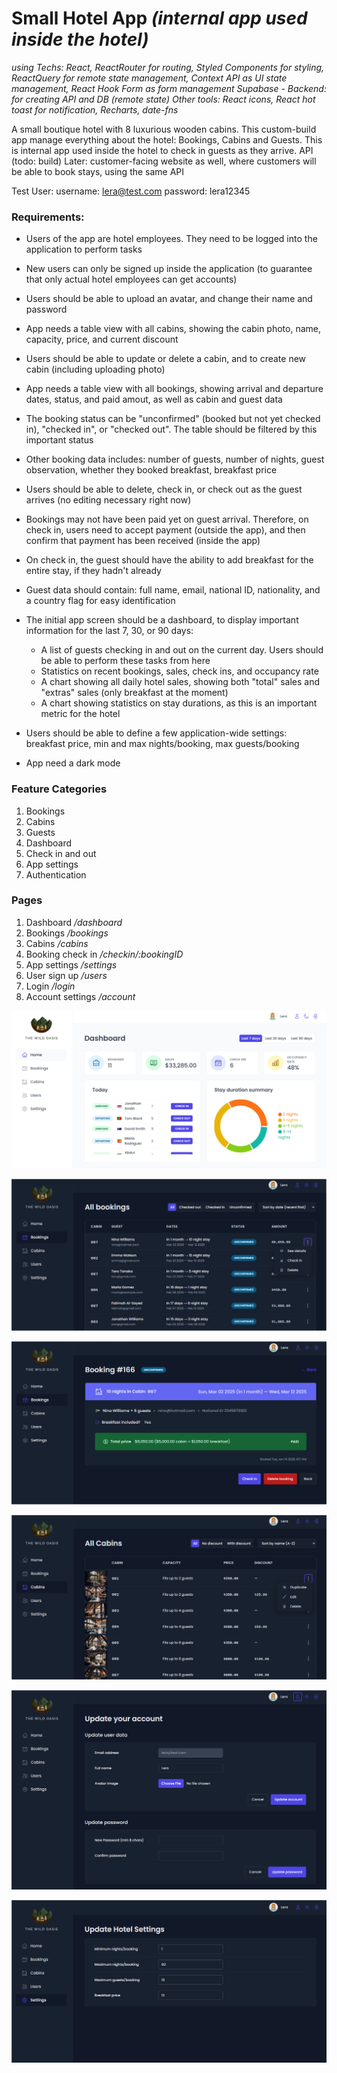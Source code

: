 # Small Hotel App *(internal app used inside the hotel)*
*using Techs: React, ReactRouter for routing, Styled Components for styling, ReactQuery for remote state management, Context API as UI state management, React Hook Form as form management*
*Supabase - Backend: for creating API and DB (remote state)*
*Other tools: React icons, React hot toast for notification, Recharts, date-fns*

A small boutique hotel with 8 luxurious wooden cabins.
This custom-build app manage everything about the hotel: Bookings, Cabins and Guests.
This is internal app used inside the hotel to check in guests as they arrive.
API (todo: build)
Later: customer-facing website as well, where customers will be able to book stays, using the same API

Test User: 
	username: lera@test.com
	password: lera12345


### Requirements:
- Users of the app are hotel employees. They need to be logged into the application to perform tasks
- New users can only be signed up inside the application (to guarantee that only actual hotel employees can get accounts)
- Users should be able to upload an avatar, and change their name and password

- App needs a table view with all cabins, showing the cabin photo, name, capacity, price, and current discount
- Users should be able to update or delete a cabin, and to create new cabin (including uploading photo)

- App needs a table view with all bookings, showing arrival and departure dates, status, and paid amout, as well as cabin and guest data
- The booking status can be "unconfirmed" (booked but not yet checked in), "checked in", or "checked out". The table should be filtered by this important status
- Other booking data includes: number of guests, number of nights, guest observation, whether they booked breakfast, breakfast price

- Users should be able to delete, check in, or check out as the guest arrives (no editing necessary right now)
- Bookings may not have been paid yet on guest arrival. Therefore, on check in, users need to accept payment (outside the app), and then confirm that payment has been received (inside the app)
- On check in, the guest  should have the ability to add breakfast for the entire stay, if they hadn't already

- Guest data should contain: full name, email, national ID, nationality, and a country flag for easy identification

- The initial app screen should be a dashboard, to display important information for the last 7, 30, or 90 days:
	+ A list of guests checking in and out on the current day. Users should be able to perform these tasks from here
	+ Statistics on recent bookings, sales, check ins, and occupancy rate
	+ A chart showing all daily hotel sales, showing both "total" sales and "extras" sales (only breakfast at the moment)
	+ A chart showing statistics on stay durations, as this is an important metric for the hotel

- Users should be able to define a few application-wide settings: breakfast price, min and max nights/booking, max guests/booking

- App need a dark mode

### Feature Categories
1. Bookings
2. Cabins
3. Guests
4. Dashboard
5. Check in and out
6. App settings
7. Authentication 

### Pages
1. Dashboard		*/dashboard*
2. Bookings		*/bookings*
3. Cabins		*/cabins*
4. Booking check in		*/checkin/:bookingID*
5. App settings		*/settings*
6. User sign up		*/users*
7. Login		*/login*
8. Account settings		*/account*

![screen image](screen-1.jpg)

![screen image](screen-2.jpg)

![screen image](screen-3.jpg)

![screen image](screen-4.jpg)

![screen image](screen-5.jpg)

![screen image](screen-6.jpg)